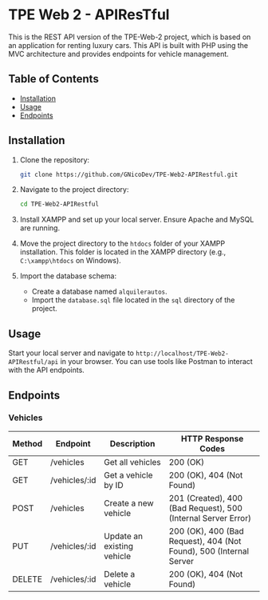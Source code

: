 # TPE Web 2 - APIResTful

This is the REST API version of the TPE-Web-2 project, which is based on an application for renting luxury cars. This API is built with PHP using the MVC architecture and provides endpoints for vehicle management.

## Table of Contents

- [Installation](#installation)
- [Usage](#usage)
- [Endpoints](#endpoints)

## Installation

1. Clone the repository:
   ```bash
   git clone https://github.com/GNicoDev/TPE-Web2-APIRestful.git    
   ```
2. Navigate to the project directory:
    ```bash
    cd TPE-Web2-APIRestful
    ```
3. Install XAMPP and set up your local server. Ensure Apache and MySQL are running.

4. Move the project directory to the `htdocs` folder of your XAMPP installation. This folder is located in the XAMPP directory (e.g., `C:\xampp\htdocs` on Windows).

5. Import the database schema:
    - Create a database named `alquilerautos`.
    - Import the `database.sql` file located in the `sql` directory of the project.

## Usage

Start your local server and navigate to `http://localhost/TPE-Web2-APIRestful/api` in your browser. You can use tools like Postman to interact with the API endpoints.
## Endpoints

### Vehicles

| Method | Endpoint | Description | HTTP Response Codes | 
|--------|-------------------------------|---------------------------------------------|---------------------| 
| GET | /vehicles | Get all vehicles | 200 (OK) |
| GET | /vehicles/:id | Get a vehicle by ID | 200 (OK), 404 (Not Found) |
| POST | /vehicles | Create a new vehicle | 201 (Created), 400 (Bad Request), 500 (Internal Server Error) | 
| PUT | /vehicles/:id | Update an existing vehicle | 200 (OK), 400 (Bad Request), 404 (Not Found), 500 (Internal Server
| DELETE | /vehicles/:id | Delete a vehicle | 200 (OK), 404 (Not Found) |

